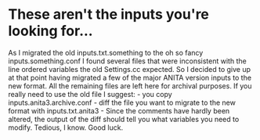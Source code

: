 # These aren't the inputs you're looking for...

As I migrated the old inputs.txt.something to the oh so fancy inputs.something.conf I found several files that were inconsistent with the line ordered variables the old Settings.cc expected.
So I decided to give up at that point having migrated a few of the major ANITA version inputs to the new format.
All the remaining files are left here for archival purposes.
If you really need to use the old file I suggest:
	- you copy inputs.anita3.archive.conf
	- diff the file you want to migrate to the new format with inputs.txt.anita3
	- Since the comments have hardly been altered, the output of the diff should tell you what variables you need to modify.
Tedious, I know. Good luck.
